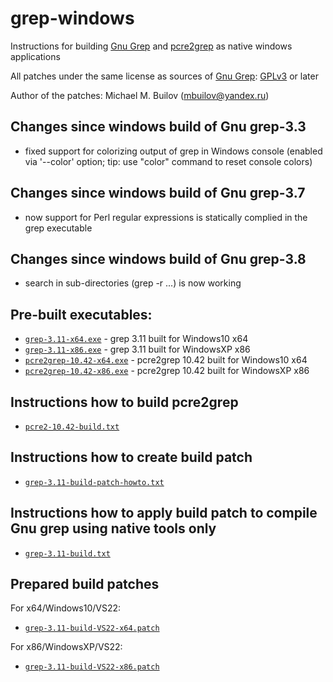 # grep-windows
Instructions for building [Gnu Grep](https://www.gnu.org/software/grep) and [pcre2grep](https://github.com/PCRE2Project/pcre2) as native windows applications

All patches under the same license as sources of [Gnu Grep](https://www.gnu.org/software/grep): [GPLv3](https://www.gnu.org/licenses/gpl-3.0.html) or later

Author of the patches: Michael M. Builov (mbuilov@yandex.ru)

## Changes since windows build of Gnu grep-3.3
- fixed support for colorizing output of grep in Windows console (enabled via '--color' option; tip: use "color" command to reset console colors)

## Changes since windows build of Gnu grep-3.7
- now support for Perl regular expressions is statically complied in the grep executable

## Changes since windows build of Gnu grep-3.8
- search in sub-directories (grep -r ...) is now working

## Pre-built executables:
- [`grep-3.11-x64.exe`](/grep-3.11-x64.exe) - grep 3.11 built for Windows10 x64
- [`grep-3.11-x86.exe`](/grep-3.11-x86.exe) - grep 3.11 built for WindowsXP x86
- [`pcre2grep-10.42-x64.exe`](/pcre2grep-10.42-x64.exe) - pcre2grep 10.42 built for Windows10 x64
- [`pcre2grep-10.42-x86.exe`](/pcre2grep-10.42-x86.exe) - pcre2grep 10.42 built for WindowsXP x86

## Instructions how to build pcre2grep
- [`pcre2-10.42-build.txt`](/pcre2/pcre2-10.42-build.txt)

## Instructions how to create build patch
- [`grep-3.11-build-patch-howto.txt`](/grep-3.11-build-patch-howto.txt)

## Instructions how to apply build patch to compile Gnu grep using native tools only
- [`grep-3.11-build.txt`](/grep-3.11-build.txt)

## Prepared build patches
For x64/Windows10/VS22:
- [`grep-3.11-build-VS22-x64.patch`](/grep-3.11-build-VS22-x64.patch)

For x86/WindowsXP/VS22:
- [`grep-3.11-build-VS22-x86.patch`](/grep-3.11-build-VS22-x86.patch)
